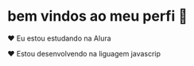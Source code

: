 # bem vindos ao meu perfi 💎
  ♥︎ Eu estou estudando na Alura
  
  ♥︎ Estou desenvolvendo na liguagem javascrip
  
